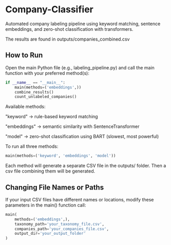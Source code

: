 # Company-Classifier
Automated company labeling pipeline using keyword matching, sentence embeddings, and zero-shot classification with transformers.

The results are found in outputs/companies_combined.csv

## How to Run

Open the main Python file (e.g., labeling_pipeline.py) and call the main function with your preferred method(s):

```python
if __name__ == "__main__":
    main(methods=('embeddings',))
    combine_results()
    count_unlabeled_companies()
```


Available methods:

"keyword" -> rule-based keyword matching

"embeddings" -> semantic similarity with SentenceTransformer

"model" -> zero-shot classification using BART (slowest, most powerful)

To run all three methods:
```python
main(methods=('keyword', 'embeddings', 'model'))
```

Each method will generate a separate CSV file in the outputs/ folder. Then a csv file combining them will be generated.

## Changing File Names or Paths
If your input CSV files have different names or locations, modify these parameters in the main() function call:

```python
main(
    methods=('embeddings',), 
    taxonomy_path='your_taxonomy_file.csv', 
    companies_path='your_companies_file.csv', 
    output_dir='your_output_folder'
)
```

